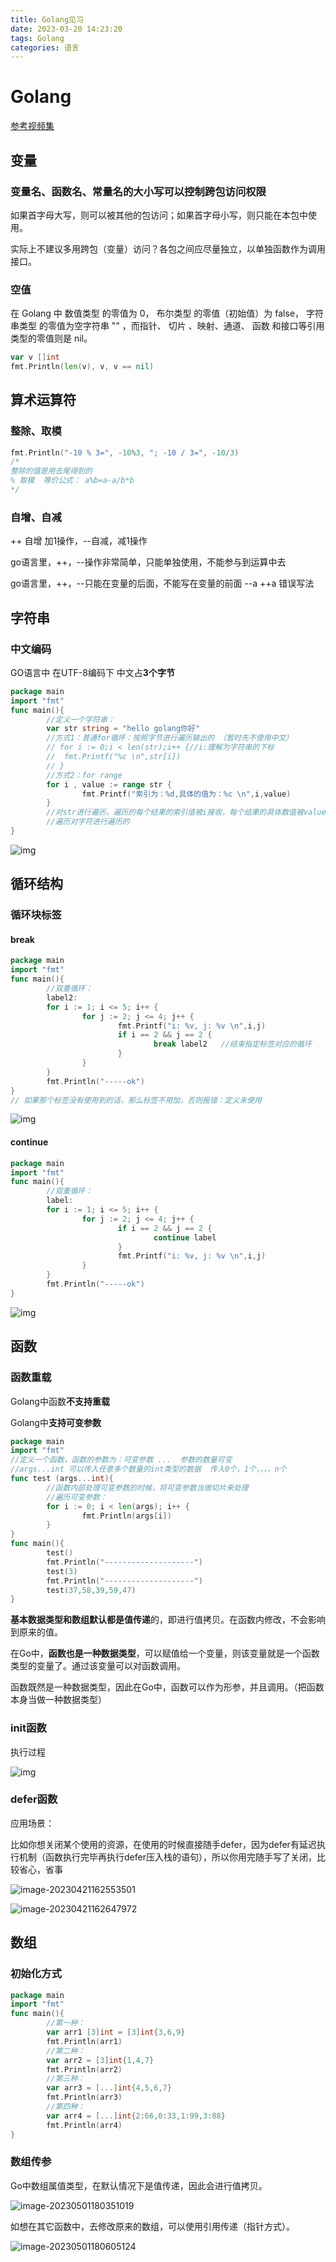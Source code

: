 ```yaml
---
title: Golang见习
date: 2023-03-20 14:23:20
tags: Golang
categories: 语言
---
```


# Golang

[参考视频集](https://www.bilibili.com/video/BV1Pg41187AS/?spm_id_from=333.1007.top_right_bar_window_default_collection.content.click&vd_source=fa75ef5fbdcca2eda7172e1304b8da8e)

## 变量

### 变量名、函数名、常量名的大小写可以控制跨包访问权限

如果首字母大写，则可以被其他的包访问；如果首字母小写，则只能在本包中使用。

实际上不建议多用跨包（变量）访问？各包之间应尽量独立，以单独函数作为调用接口。

### 空值

在 Golang 中 数值类型 的零值为 0， 布尔类型 的零值（初始值）为 false， 字符串类型 的零值为空字符串 "" ，而指针、 切片 、映射、通道、 函数 和接口等引用类型的零值则是 nil。

```go
var v []int
fmt.Println(len(v), v, v == nil)
```

## 算术运算符

### 整除、取模

```go
fmt.Println("-10 % 3=", -10%3, "; -10 / 3=", -10/3)
/* 
整除的值是用去尾得到的
% 取模  等价公式： a%b=a-a/b*b
*/
```

### 自增、自减

++ 自增 加1操作，--自减，减1操作

go语言里，++，--操作非常简单，只能单独使用，不能参与到运算中去

go语言里，++，--只能在变量的后面，不能写在变量的前面 --a  ++a  错误写法

## 字符串

### 中文编码

GO语言中 在UTF-8编码下 中文占**3个字节**

```go
package main
import "fmt"
func main(){
        //定义一个字符串：
        var str string = "hello golang你好"
        //方式1：普通for循环：按照字节进行遍历输出的 （暂时先不使用中文）
        // for i := 0;i < len(str);i++ {//i:理解为字符串的下标
        // 	fmt.Printf("%c \n",str[i])
        // }
        //方式2：for range
        for i , value := range str {
                fmt.Printf("索引为：%d,具体的值为：%c \n",i,value)
        }
        //对str进行遍历，遍历的每个结果的索引值被i接收，每个结果的具体数值被value接收
        //遍历对字符进行遍历的
}
```

![img](../images/Golang见习.assets/309B49DC-B872-4BFA-B8D8-EB38A2AF1397.png)

## 循环结构

### 循环块标签

#### break

```go
package main
import "fmt"
func main(){
        //双重循环：
        label2:
        for i := 1; i <= 5; i++ {
                for j := 2; j <= 4; j++ {
                        fmt.Printf("i: %v, j: %v \n",i,j)
                        if i == 2 && j == 2 {
                                break label2   //结束指定标签对应的循环
                        }
                }
        }
        fmt.Println("-----ok")
}
// 如果那个标签没有使用到的话，那么标签不用加，否则报错：定义未使用
```

![img](../images/Golang见习.assets/img.png)

#### continue

```go
package main
import "fmt"
func main(){
        //双重循环：
        label:
        for i := 1; i <= 5; i++ {
                for j := 2; j <= 4; j++ {			
                        if i == 2 && j == 2 {
                                continue label
                        }
                        fmt.Printf("i: %v, j: %v \n",i,j)
                }
        }
        fmt.Println("-----ok")
}
```

![img](../images/Golang见习.assets/img1.png)

## 函数

### 函数重载

Golang中函数**不支持重载**

Golang中**支持可变参数**

```go
package main
import "fmt"
//定义一个函数，函数的参数为：可变参数 ...  参数的数量可变
//args...int 可以传入任意多个数量的int类型的数据  传入0个，1个，，，，n个
func test (args...int){
        //函数内部处理可变参数的时候，将可变参数当做切片来处理
        //遍历可变参数：
        for i := 0; i < len(args); i++ {
                fmt.Println(args[i])
        }
}
func main(){	
        test()
        fmt.Println("--------------------")
        test(3)
        fmt.Println("--------------------")
        test(37,58,39,59,47)
}
```

**基本数据类型和数组默认都是值传递**的，即进行值拷贝。在函数内修改，不会影响到原来的值。

在Go中，**函数也是一种数据类型**，可以赋值给一个变量，则该变量就是一个函数类型的变量了。通过该变量可以对函数调用。

函数既然是一种数据类型，因此在Go中，函数可以作为形参，并且调用。（把函数本身当做一种数据类型）

### init函数

执行过程

![img](../images/Golang见习.assets/img2.png)

### defer函数

应用场景： 	

比如你想关闭某个使用的资源，在使用的时候直接随手defer，因为defer有延迟执行机制（函数执行完毕再执行defer压入栈的语句），所以你用完随手写了关闭，比较省心，省事

![image-20230421162553501](../images/Golang见习.assets/image-20230421162553501.png)

![image-20230421162647972](../images/Golang见习.assets/image-20230421162647972.png)

## 数组

### 初始化方式

```go
package main
import "fmt"
func main(){
        //第一种：
        var arr1 [3]int = [3]int{3,6,9}
        fmt.Println(arr1)
        //第二种：
        var arr2 = [3]int{1,4,7}
        fmt.Println(arr2)
        //第三种：
        var arr3 = [...]int{4,5,6,7}
        fmt.Println(arr3)
        //第四种：
        var arr4 = [...]int{2:66,0:33,1:99,3:88}
        fmt.Println(arr4)
}
```

### 数组传参

Go中数组属值类型，在默认情况下是值传递，因此会进行值拷贝。

![image-20230501180351019](../images/Golang见习.assets/image-20230501180351019.png)

如想在其它函数中，去修改原来的数组，可以使用引用传递（指针方式）。

![image-20230501180605124](../images/Golang见习.assets/image-20230501180605124.png)

